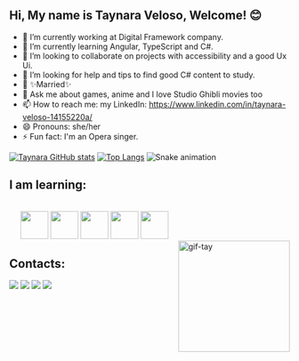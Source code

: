 ## Hi, My name is Taynara Veloso, Welcome! 😊

- 🔭 I’m currently working at Digital Framework company.
- 🌱 I’m currently learning Angular, TypeScript and C#.
- 👯 I’m looking to collaborate on projects with accessibility and a good Ux Ui.
- 🤔 I’m looking for help and tips to find good C# content to study.
- 💍 ✨Married✨
- 💬 Ask me about games, anime and I love Studio Ghibli movies too
- 📫 How to reach me: my LinkedIn: https://www.linkedin.com/in/taynara-veloso-14155220a/
- 😄 Pronouns: she/her
- ⚡ Fun fact: I'm an Opera singer.


[![Taynara GitHub stats](https://github-readme-stats.vercel.app/api?username=Taynara-Veloso&hide=contribs,prs&count_private=true&show_icons=true&theme=dracula)](https://github.com/Taynara-Veloso/github-readme-stats)
[![Top Langs](https://github-readme-stats.vercel.app/api/top-langs/?username=Taynara-Veloso&layout=compact&theme=dracula)](https://github.com/Taynara-Veloso/github-readme-stats)
![Snake animation](https://github.com/seu-usuário-aqui/seu-usuário-aqui/blob/output/github-contribution-grid-snake.svg)

## I am learning:<br>
<div style="display: inline_block; padding-left: 20px"><br>
  <img height="50px" width="50px" src="https://cdn.jsdelivr.net/gh/devicons/devicon/icons/csharp/csharp-original.svg" /> 
  <img height="50px" width="50px" src="https://cdn.jsdelivr.net/gh/devicons/devicon/icons/python/python-original-wordmark.svg" />
  <img height="50px" width="50px" src="https://cdn.jsdelivr.net/gh/devicons/devicon/icons/javascript/javascript-plain.svg" />
  <img height="50px" width="50px" src="https://cdn.jsdelivr.net/gh/devicons/devicon/icons/typescript/typescript-original.svg" />
  <img height="50px" width="50px" src="https://cdn.jsdelivr.net/gh/devicons/devicon/icons/angularjs/angularjs-original.svg" />
</div>  
  <img align="right" height="200px" width="200px" alt="gif-tay" src="https://i.imgur.com/TpgUqTM.png">

## Contacts:<br>
<div>

<a href="https://instagram.com/sra.kaesarac" target="_blank"><img src="https://img.shields.io/badge/-Instagram-%23E4405F?style=for-the-badge&logo=instagram&logoColor=white" target="_blank"></a>
<a href="https://www.twitch.tv/seu-usuário-aqui" target="_blank"><img src="https://img.shields.io/badge/Twitch-9146FF?style=for-the-badge&logo=twitch&logoColor=white" target="_blank"></a>
<a href = "mailto:contato@Taynara_Santos"><img src="https://img.shields.io/badge/Gmail-D14836?style=for-the-badge&logo=gmail&logoColor=white" target="_blank"></a>
<a href="https://www.linkedin.com/in/taynara-veloso-14155220a/" target="_blank"><img src="https://img.shields.io/badge/-LinkedIn-%230077B5?style=for-the-badge&logo=linkedin&logoColor=white" target="_blank"></a>   
</div>

